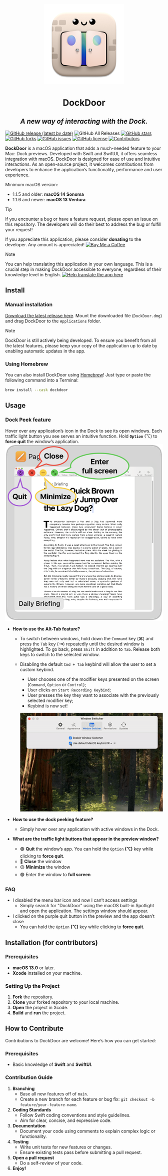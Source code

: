 <div align="center">
<img height="256" src="https://github.com/ejbills/DockDoor/raw/main/DockDoor/Assets.xcassets/AppIcon.appiconset/icon_256x256@2x.png">
<h1>DockDoor</h1>
<h2><i>A new way of interacting with the Dock.</i></h2>
</div>

[![GitHub release (latest by date)](https://img.shields.io/github/v/release/ejbills/DockDoor?style=flat-square)](https://github.com/ejbills/DockDoor/releases/latest/download/DockDoor.dmg)
![GitHub All Releases](https://img.shields.io/github/downloads/ejbills/DockDoor/total?label=Total%20Downloads&style=flat-square)
[![GitHub stars](https://img.shields.io/github/stars/ejbills/DockDoor)](https://github.com/ejbills/DockDoor/stargazers)
[![GitHub forks](https://img.shields.io/github/forks/ejbills/DockDoor)](https://github.com/ejbills/DockDoor/network/members)
[![GitHub issues](https://img.shields.io/github/issues/ejbills/DockDoor?style=flat-square)](https://github.com/ejbills/DockDoor/issues)
[![GitHub license](https://img.shields.io/github/license/ejbills/DockDoor?style=flat-square)](https://github.com/ejbills/DockDoor/blob/main/LICENSE)
[![Contributors](https://img.shields.io/github/contributors/ejbills/DockDoor?style=flat-square)](https://github.com/ejbills/DockDoor/graphs/contributors)

**DockDoor** is a macOS application that adds a much-needed feature to your Mac: Dock previews.
Developed with Swift and SwiftUI, it offers seamless integration with macOS. DockDoor is designed for ease of use and intuitive interactions.
As an open-source project, it welcomes contributions from developers to enhance the application’s functionality, performance and user experience.

Minimum macOS version:
- 1.1.5 and older: **macOS 14 Sonoma**
- 1.1.6 and newer: **macOS 13 Ventura**

> [!TIP]
> If you encounter a bug or have a feature request, please open an issue on this repository. The developers will do their best to address the bug or fulfill your request!

If you appreciate this application, please consider **donating** to the developer. Any amount is appreciated! [![Buy Me a Coffee](https://img.shields.io/badge/Buy%20me%20a%20coffee-ffdd00?style=flat&logo=buy-me-a-coffee&logoColor=black)](https://www.buymeacoffee.com/keplercafe)

> [!NOTE]
> You can help translating this application in your own language. This is a crucial step in making DockDoor accessible to everyone, regardless of their knowledge level in English. [![Help translate the app here](https://img.shields.io/badge/Help%20translate%20here!-blue?style=flat-square)](https://crowdin.com/project/dockdoor/invite?h=895e3c085646d3c07fa36a97044668e02149115)

## Install

### Manual installation

[Download the latest release here](https://github.com/ejbills/DockDoor/releases/latest/download/DockDoor.dmg). Mount the downloaded file (`DockDoor.dmg`) and drag DockDoor to the `Applications` folder.

> [!NOTE]
> DockDoor is still actively being developed. To ensure you benefit from all the latest features, please keep your copy of the application up to date by enabling automatic updates in the app.

### Using Homebrew

You can also install DockDoor using [Homebrew](https://brew.sh/)! Just type or paste the following command into a Terminal:
```sh
brew install --cask dockdoor
```

## Usage

### Dock Peek feature
Hover over any application’s icon in the Dock to see its open windows.
Each traffic light button you see serves an intuitive function. Hold **`Option`** (⌥) to **force quit** the window’s application.
![Set keybind](./resources/dockPeekCommented.png)

- **How to use the Alt-Tab feature?**
  - To switch between windows, hold down the `Command` key (<strong>&#8984;</strong>) and press the `Tab` key (<strong>&RightArrowBar;</strong>) repeatedly until the desired window is highlighted. To go back, press `Shift` in addition to `Tab`. Release both keys to switch to the selected window.
  - Disabling the default `Cmd + Tab` keybind will allow the user to set a custom keybind.
      - User chooses one of the modifier keys presented on the screen (`Command`, `Option` or `Control`);
      - User clicks on `Start Recording Keybind`;
      - User presses the key they want to associate with the previously selected modifier key;
      - Keybind is now set!
      
      ![Set keybind](./resources/setKeybind.gif)

- **How to use the dock peeking feature?**
  - Simply hover over any application with active windows in the Dock.
- **What are the traffic light buttons that appear in the preview window?**
  - 🟣 **Quit** the window’s app. You can hold the `Option` **(⌥)** key while clicking to **force quit**.
  - 🔴 **Close** the window
  - 🟡 **Minimize** the window
  - 🟢 Enter the window to **full screen**

### FAQ

- I disabled the menu bar icon and now I can’t access settings
  - Simply search for "DockDoor" using the macOS built-in Spotlight and open the application. The settings window should appear.
- I clicked on the purple quit button in the preview and the app doesn’t close
  - You can hold the `Option` **(⌥)** key while clicking to **force quit**.
 
## Installation (for contributors)

### Prerequisites

- **macOS 13.0** or later.
- **Xcode** installed on your machine.

### Setting Up the Project

1. **Fork** the repository.
2. **Clone** your forked repository to your local machine.
3. **Open** the project in Xcode.
4. **Build** and **run** the project.

## How to Contribute

Contributions to DockDoor are welcome! Here’s how you can get started:

### Prerequisites

- Basic knowledge of **Swift** and **SwiftUI**.

### Contribution Guide

1. **Branching**
    - Base all new features off of `main`.
    - Create a new branch for each feature or bug fix: `git checkout -b feature/your-feature-name`.
2. **Coding Standards**
    - Follow Swift coding conventions and style guidelines.
    - Aim for clear, concise, and expressive code.
3. **Documentation**
    - Document your code using comments to explain complex logic or functionality.
4. **Testing**
    - Write unit tests for new features or changes.
    - Ensure existing tests pass before submitting a pull request.
5. **Open a pull request**
    - Do a self-review of your code.
6. **Enjoy!**